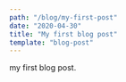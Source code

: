 ```yaml
---
path: "/blog/my-first-post"
date: "2020-04-30"
title: "My first blog post"
template: "blog-post"
---
```


my first blog post.
